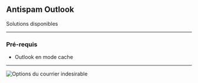 ## Antispam Outlook 

Solutions disponibles

---

### Pré-requis

- Outlook en mode cache

---


![Options du courrier indesirable](D:\Albea\Presentations\presentations\Images\Outlook-Options_courrier_indesirable.png)
